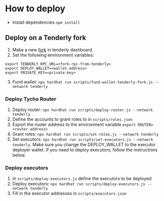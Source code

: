 # How to deploy

- Install dependencies `npm install`

## Deploy on a Tenderly fork

1. Make a new [fork](https://dashboard.tenderly.co/) in tenderly dashboard.
2. Set the following environment variables:

```
export TENDERLY_RPC_URL=<fork-rpc-from-tenderly>
export DEPLOY_WALLET=<wallet-address>
export PRIVATE_KEY=<private-key>
```

3. Fund wallet: `npx hardhat run scripts/fund-wallet-tenderly-fork.js --network tenderly`

### Deploy Tycho Router

1. Deploy router: `npx hardhat run scripts/deploy-router.js --network tenderly`
2. Define the accounts to grant roles to in `scripts/roles.json`
3. Export the router address to the environment variable `export ROUTER=<router-address>`
4. Grant roles: `npx hardhat run scripts/set-roles.js --network tenderly`
5. Set executors: `npx hardhat run scripts/set-executors.js --network tenderly`. Make sure you change the DEPLOY_WALLET
   to the executor deployer wallet. If you need to deploy executors, follow the instructions below.

### Deploy executors

1. In `scripts/deploy-executors.js` define the executors to be deployed
2. Deploy executors: `npx hardhat run scripts/deploy-executors.js --network tenderly`
3. Fill in the executor addresses in `scripts/executors.json`
